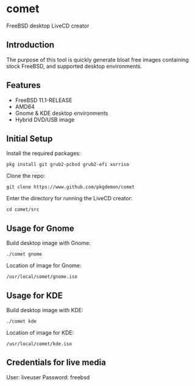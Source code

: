 # comet
FreeBSD desktop LiveCD creator

## Introduction
The purpose of this tool is quickly generate bloat free images containing stock FreeBSD, and supported desktop environments.

## Features
* FreeBSD 11.1-RELEASE
* AMD64
* Gnome & KDE desktop environments
* Hybrid DVD/USB image

## Initial Setup
Install the required packages:
```
pkg install git grub2-pcbsd grub2-efi xorriso
```
Clone the repo:
```
git clone https://www.github.com/pkgdemon/comet
```
Enter the directory for running the LiveCD creator:
```
cd comet/src
```

## Usage for Gnome
Build desktop image with Gnome:
```
./comet gnome
```
Location of image for Gnome:
```
/usr/local/comet/gnome.iso
```

## Usage for KDE
Build desktop image with KDE:
```
./comet kde
```
Location of image for KDE:
```
/usr/local/comet/kde.iso
```

## Credentials for live media
User: liveuser
Password: freebsd
